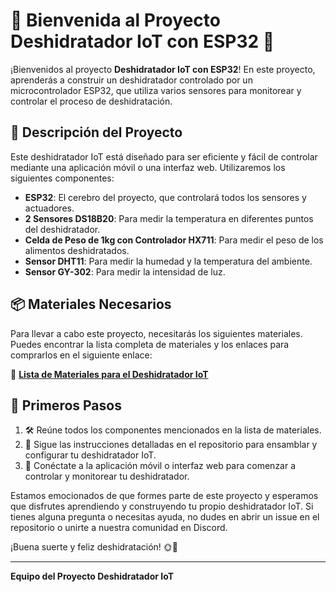 # 🎉 **Bienvenida al Proyecto Deshidratador IoT con ESP32** 🎉

¡Bienvenidos al proyecto **Deshidratador IoT con ESP32**! En este proyecto, aprenderás a construir un deshidratador controlado por un microcontrolador ESP32, que utiliza varios sensores para monitorear y controlar el proceso de deshidratación.

## 📝 **Descripción del Proyecto**

Este deshidratador IoT está diseñado para ser eficiente y fácil de controlar mediante una aplicación móvil o una interfaz web. Utilizaremos los siguientes componentes:

- **ESP32**: El cerebro del proyecto, que controlará todos los sensores y actuadores.
- **2 Sensores DS18B20**: Para medir la temperatura en diferentes puntos del deshidratador.
- **Celda de Peso de 1kg con Controlador HX711**: Para medir el peso de los alimentos deshidratados.
- **Sensor DHT11**: Para medir la humedad y la temperatura del ambiente.
- **Sensor GY-302**: Para medir la intensidad de luz.

## 📦 **Materiales Necesarios**

Para llevar a cabo este proyecto, necesitarás los siguientes materiales. Puedes encontrar la lista completa de materiales y los enlaces para comprarlos en el siguiente enlace:

🔗 [**Lista de Materiales para el Deshidratador IoT**](https://docs.google.com/spreadsheets/d/1EijUKg4LJAplDkC50JvxYGxCMf3DO70Z7p7RrjkvQgs/edit?usp=sharing)

## 🚀 **Primeros Pasos**

1. 🛠️ Reúne todos los componentes mencionados en la lista de materiales.
2. 📝 Sigue las instrucciones detalladas en el repositorio para ensamblar y configurar tu deshidratador IoT.
3. 📲 Conéctate a la aplicación móvil o interfaz web para comenzar a controlar y monitorear tu deshidratador.

Estamos emocionados de que formes parte de este proyecto y esperamos que disfrutes aprendiendo y construyendo tu propio deshidratador IoT. Si tienes alguna pregunta o necesitas ayuda, no dudes en abrir un issue en el repositorio o unirte a nuestra comunidad en Discord.

¡Buena suerte y feliz deshidratación! 🌞🍎

---
**Equipo del Proyecto Deshidratador IoT**

